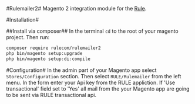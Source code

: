 #Rulemailer2#
Magento 2 integration module for the [Rule](https://www.rule.se/).

#Installation#

##Install via composer##
In the terminal `cd` to the root of your magento project. Then run:
```bash
composer require rulecom/rulemailer2
php bin/magento setup:upgrade
php bin/magento setup:di:compile
```



#Configuration#
In the admin part of your Magento app select `Stores/Configuration` section. Then select `RULE/Rulemailer` from the left menu.
In the form enter your Api key from the RULE appliction. If 'Use transactional' field set to 'Yes' all mail from the your Magento app are going to be sent via RULE transactional api.